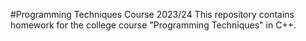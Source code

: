 #Programming Techniques Course 2023/24
This repository contains homework for the college course "Programming Techniques" in C++.
